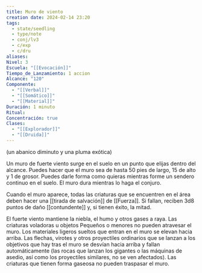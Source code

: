 ```yaml
---
title: Muro de viento
creation date: 2024-02-14 23:20
tags:
  - state/seedling
  - type/note
  - conj/lv3
  - c/exp
  - c/dru
aliases: 
Nivel: 3
Escuela: "[[Evocación]]"
Tiempo_de_Lanzamiento: 1 accion
Alcance: "120"
Componente:
  - "[[Verbal]]"
  - "[[Somático]]"
  - "[[Material]]"
Duración: 1 minuto
Ritual: 
Concentración: true
Clases:
  - "[[Explorador]]"
  - "[[Druida]]"
---
```

(un abanico diminuto y una pluma exótica)

Un muro de fuerte viento surge en el suelo en un punto que elijas dentro del alcance. Puedes hacer que el muro sea de hasta 50 pies de largo, 15 de alto y 1 de grosor. Puedes darle forma como quieras mientras forme un sendero continuo en el suelo. El muro dura mientras lo haga el conjuro.

Cuando el muro aparece, todas las criaturas que se encuentren en el área deben hacer una [[tirada de salvación]] de [[Fuerza]]. Si fallan, reciben 3d8 puntos de daño [[contundente]] y, si tienen éxito, la mitad.

El fuerte viento mantiene la niebla, el humo y otros gases a raya. Las criaturas voladoras u objetos Pequeños o menores no pueden atravesar el muro. Los materiales ligeros sueltos que entran en el muro se elevan hacia arriba. Las flechas, virotes y otros proyectiles ordinarios que se lanzan a los objetivos que hay tras el muro se desvían hacia arriba y fallan automáticamente (las rocas que lanzan los gigantes o las máquinas de asedio, así como los proyectiles similares, no se ven afectados). Las criaturas que tienen forma gaseosa no pueden traspasar el muro.